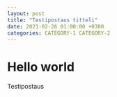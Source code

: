 ```yaml
---
layout: post
title: "Testipostaus titteli"
date: 2021-02-26 01:00:00 +0300
categories: CATEGORY-1 CATEGORY-2
---
```


# Hello world

Testipostaus
